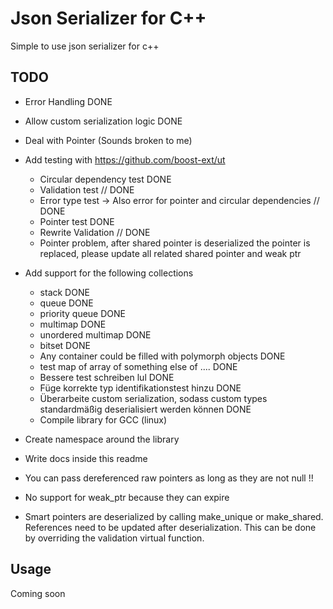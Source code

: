 
# Json Serializer for C++

Simple to use json serializer for c++

## TODO

- Error Handling DONE
- Allow custom serialization logic DONE
- Deal with Pointer (Sounds broken to me)
- Add testing with https://github.com/boost-ext/ut
	- Circular dependency test DONE
	- Validation test // DONE
	- Error type test -> Also error for pointer and circular dependencies // DONE
	- Pointer test DONE
	- Rewrite Validation // DONE
	- Pointer problem, after shared pointer is deserialized the pointer is replaced, please update all related shared pointer and weak ptr
- Add support for the following collections
    - stack DONE
    - queue DONE
    - priority queue DONE
    - multimap DONE
    - unordered multimap DONE 
    - bitset DONE
    - Any container could be filled with polymorph objects DONE
    - test map of array of something else of .... DONE
    - Bessere test schreiben lul DONE 
    - Füge korrekte typ identifikationstest hinzu DONE
    - Überarbeite custom serialization, 
      sodass custom types standardmäßig deserialisiert werden können DONE
    - Compile library for GCC (linux)
- Create namespace around the library
- Write docs inside this readme 

- You can pass dereferenced raw pointers as long as they are not null !!
- No support for weak_ptr because they can expire
- Smart pointers are deserialized by calling make_unique or make_shared. References need to be updated after deserialization. This can be done by overriding the validation virtual function.

## Usage


Coming soon